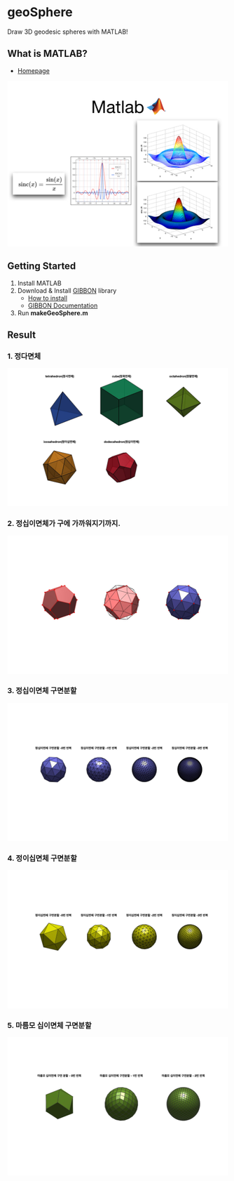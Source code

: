 # geoSphere
Draw 3D geodesic spheres with MATLAB!
## What is MATLAB?
- [Homepage](https://kr.mathworks.com/products/matlab.html)

![](matlab.jpeg)

## Getting Started
1. Install MATLAB
2. Download & Install [GIBBON](https://www.gibboncode.org/) library
    - [How to install](https://www.gibboncode.org/Installation/)
    - [GIBBON Documentation](https://www.gibboncode.org/Documentation/)
3. Run **makeGeoSphere.m**

## Result
### 1. 정다면체
![](result/Figure1.jpg)

### 2. 정십이면체가 구에 가까워지기까지.
![](result/Figure2.jpg)

### 3. 정십이면체 구면분할
![](result/Figure3.jpg)

### 4. 정이십면체 구면분할
![](result/Figure4.jpg)

### 5. 마름모 십이면체 구면분할
![](result/Figure5.jpg)
